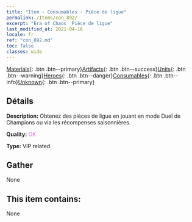 ```yaml
---
title: "Item - Consumables - Pièce de ligue"
permalink: /Items/con_892/
excerpt: "Era of Chaos  Pièce de ligue"
last_modified_at: 2021-04-16
locale: fr
ref: "con_892.md"
toc: false
classes: wide
---
```

 [Materials](/fr/Items/){: .btn .btn--primary}[Artifacts](/fr/Items/Artifacts/){: .btn .btn--success}[Units](/fr/Items/Units/){: .btn .btn--warning}[Heroes](/fr/Items/Heroes/){: .btn .btn--danger}[Consumables](/fr/Items/Consumables/){: .btn .btn--info}[Unknown](/fr/Items/Unknown/){: .btn .btn--primary}

## Détails
 **Description:** Obtenez des pièces de ligue en jouant en mode Duel de Champions ou via les récompenses saisonnières.

 **Quality:** <span style="color: #DA70D6">OK</span>

 **Type:** VIP related

## Gather

  None

## This item contains:

  None

